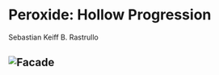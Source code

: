 # **Peroxide: Hollow Progression**
Sebastian Keiff B. Rastrullo
## ![Facade](https://static.wikia.nocookie.net/bleach/images/3/3e/-17Generic_Hollows.png/revision/latest?cb=20200406021053&path-prefix=en)
